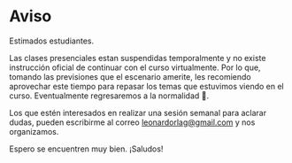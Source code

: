 # Aviso

Estimados estudiantes.

Las clases presenciales estan suspendidas temporalmente y no existe instrucción oficial de continuar con el curso virtualmente. Por lo que, tomando las previsiones que el escenario amerite, les recomiendo aprovechar este tiempo para repasar los temas que estuvimos viendo en el curso. Eventualmente regresaremos a la normalidad 🤞.

Los que estén interesados en realizar una sesión semanal para aclarar dudas, pueden escribirme al correo leonardorlag@gmail.com y nos organizamos.

Espero se encuentren muy bien. ¡Saludos!


